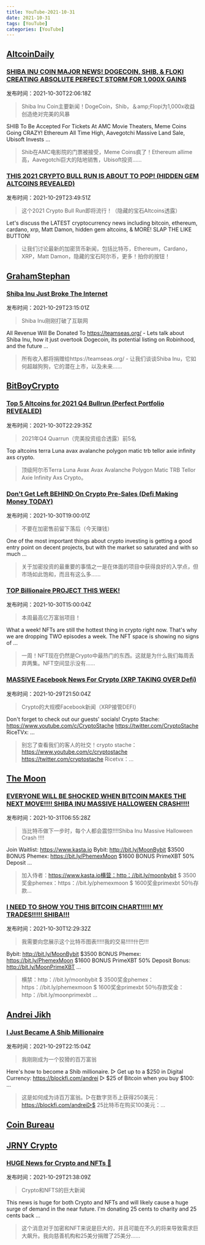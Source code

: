 ```yaml
---
title: YouTube-2021-10-31
date: 2021-10-31
tags: [YouTube]
categories: [YouTube]
---
```

## [AltcoinDaily](https://www.youtube.com/channel/UCbLhGKVY-bJPcawebgtNfbw)

### [SHIBA INU COIN MAJOR NEWS! DOGECOIN, SHIB, &amp; FLOKI CREATING ABSOLUTE PERFECT STORM FOR 1,000X GAINS](https://www.youtube.com/watch?v=AyrrFc7On74)

发布时间：2021-10-30T22:06:18Z

>Shiba Inu Coin主要新闻！DogeCoin，Shib，＆amp;Flopi为1,000x收益创造绝对完美的风暴

SHIB To Be Accepted For Tickets At AMC Movie Theaters, Meme Coins Going CRAZY! Ethereum All Time High, Aavegotchi Massive Land Sale, Ubisoft Invests ...

>Shib在AMC电影院的门票被接受，Meme Coins疯了！Ethereum allime高，Aavegotchi巨大的陆地销售，Ubisoft投资......

### [THIS 2021 CRYPTO BULL RUN IS ABOUT TO POP! (HIDDEN GEM ALTCOINS REVEALED)](https://www.youtube.com/watch?v=c6LL4VhxPZg)

发布时间：2021-10-29T23:49:51Z

>这个2021 Crypto Bull Run即将流行！（隐藏的宝石Altcoins透露）

Let's discuss the LATEST cryptocurrency news including bitcoin, ethereum, cardano, xrp, Matt Damon, hidden gem altcoins, & MORE! SLAP THE LIKE BUTTON!

>让我们讨论最新的加密货币新闻，包括比特币，Ethereum，Cardano，XRP，Matt Damon，隐藏的宝石阿尔币，更多！拍你的按钮！

## [GrahamStephan](https://www.youtube.com/channel/UCV6KDgJskWaEckne5aPA0aQ)

### [Shiba Inu Just Broke The Internet](https://www.youtube.com/watch?v=jSu6RPeQZXA)

发布时间：2021-10-29T23:15:01Z

>Shiba Inu刚刚打破了互联网

All Revenue Will Be Donated To https://teamseas.org/ - Lets talk about Shiba Inu, how it just overtook Dogecoin, its potential listing on Robinhood, and the future ...

>所有收入都将捐赠给https://teamseas.org/  - 让我们谈谈Shiba Inu，它如何超越狗狗，它的潜在上市，以及未来......

## [BitBoyCrypto](https://www.youtube.com/channel/UCjemQfjaXAzA-95RKoy9n_g)

### [Top 5 Altcoins for 2021 Q4 Bullrun (Perfect Portfolio REVEALED)](https://www.youtube.com/watch?v=grm_-od24rA)

发布时间：2021-10-30T22:29:35Z

>2021年Q4 Quarrun（完美投资组合透露）前5名

Top altcoins terra Luna avax avalanche polygon matic trb tellor axie infinity axs crypto.

>顶级阿尔币Terra Luna Avax Avax Avalanche Polygon Matic TRB Tellor Axie Infinity Axs Crypto。

### [Don&#39;t Get Left BEHIND On Crypto Pre-Sales (Defi Making Money TODAY)](https://www.youtube.com/watch?v=9A3Ck746Mj4)

发布时间：2021-10-30T19:00:01Z

>不要在加密售前留下落后（今天赚钱）

One of the most important things about crypto investing is getting a good entry point on decent projects, but with the market so saturated and with so much ...

>关于加密投资的最重要的事情之一是在体面的项目中获得良好的入学点，但市场如此饱和，而且有这么多......

### [TOP Billionaire PROJECT THIS WEEK!](https://www.youtube.com/watch?v=AtW3JEL7D34)

发布时间：2021-10-30T15:00:04Z

>本周最高亿万富翁项目！

What a week! NFTs are still the hottest thing in crypto right now. That's why we are dropping TWO episodes a week. The NFT space is showing no signs of ...

>一周！NFT现在仍然是Crypto中最热门的东西。这就是为什么我们每周丢弃两集。NFT空间显示没有......

### [MASSIVE Facebook News For Crypto (XRP TAKING OVER Defi)](https://www.youtube.com/watch?v=pWPpQi3_FL0)

发布时间：2021-10-29T21:50:04Z

>Crypto的大规模Facebook新闻（XRP接管DEFI）

Don't forget to check out our guests' socials! Crypto Stache: https://www.youtube.com/c/CryptoStache https://twitter.com/CryptoStache RiceTVx: ...

>别忘了查看我们的客人的社交！crypto stache：https://www.youtube.com/c/cryptostache https://twitter.com/cryptostache Ricetvx：...

## [The Moon](https://www.youtube.com/channel/UCc4Rz_T9Sb1w5rqqo9pL1Og)

### [EVERYONE WILL BE SHOCKED WHEN BITCOIN MAKES THE NEXT MOVE!!!! SHIBA INU MASSIVE HALLOWEEN CRASH!!!!](https://www.youtube.com/watch?v=i7tPZ18UAPs)

发布时间：2021-10-31T06:55:28Z

>当比特币做下一步时，每个人都会震惊!!!!Shiba Inu Massive Halloween Crash !!!!

Join Waitlist: https://www.kasta.io Bybit: http://bit.ly/MoonBybit $3500 BONUS Phemex: https://bit.ly/PhemexMoon $1600 BONUS PrimeXBT 50% Deposit ...

>加入侍者：https://www.kasta.io横营：http：//bit.ly/moonbybit $ 3500奖金phemex：https：//bit.ly/phemexmoon $ 1600奖金primexbt 50％存款...

### [I NEED TO SHOW YOU THIS BITCOIN CHART!!!!! MY TRADES!!!!! SHIBA!!!](https://www.youtube.com/watch?v=Q75wqBeaV9g)

发布时间：2021-10-30T12:29:32Z

>我需要向您展示这个比特币图表!!!!!我的交易!!!!!什巴!!!

Bybit: http://bit.ly/MoonBybit $3500 BONUS Phemex: https://bit.ly/PhemexMoon $1600 BONUS PrimeXBT 50% Deposit Bonus: http://bit.ly/MoonPrimeXBT ...

>横禁：http：//bit.ly/moonbybit $ 3500奖金phemex：https：//bit.ly/phemexmoon $ 1600奖金primexbt 50％存款奖金：http：//bit.ly/moonprimexbt ...

## [Andrei Jikh](https://www.youtube.com/channel/UCGy7SkBjcIAgTiwkXEtPnYg)

### [I Just Became A Shib Millionaire](https://www.youtube.com/watch?v=aYGhC3cWrDA)

发布时间：2021-10-29T22:15:04Z

>我刚刚成为一个狡猾的百万富翁

Here's how to become a Shib millionaire. ▻ Get up to a $250 in Digital Currency: https://blockfi.com/andrei ▻ $25 of Bitcoin when you buy $100: ...

>这是如何成为诗百万富翁。▻在数字货币上获得250美元：https://blockfi.com/andrei▻$ 25比特币在购买100美元：...

## [Coin Bureau](https://www.youtube.com/channel/UCqK_GSMbpiV8spgD3ZGloSw)

## [JRNY Crypto](https://www.youtube.com/channel/UC188KLMYLLGqVJZdYq7mYFw)

### [HUGE News for Crypto and NFTs 👀](https://www.youtube.com/watch?v=Xr2EK2cLcvk)

发布时间：2021-10-29T21:38:09Z

>Crypto和NFTS的巨大新闻

This news is huge for both Crypto and NFTs and will likely cause a huge surge of demand in the near future. I'm donating 25 cents to charity and 25 cents back ...

>这个消息对于加密和NFT来说是巨大的，并且可能在不久的将来导致需求巨大飙升。我向慈善机构和25美分捐赠了25美分......

